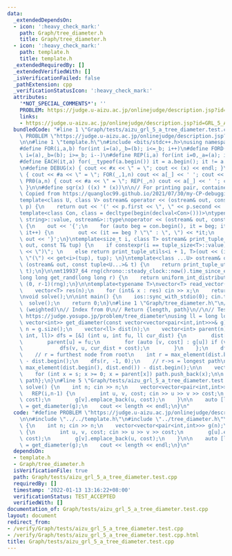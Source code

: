 ```yaml
---
data:
  _extendedDependsOn:
  - icon: ':heavy_check_mark:'
    path: Graph/tree_diameter.h
    title: Graph/tree_diameter.h
  - icon: ':heavy_check_mark:'
    path: template.h
    title: template.h
  _extendedRequiredBy: []
  _extendedVerifiedWith: []
  _isVerificationFailed: false
  _pathExtension: cpp
  _verificationStatusIcon: ':heavy_check_mark:'
  attributes:
    '*NOT_SPECIAL_COMMENTS*': ''
    PROBLEM: https://judge.u-aizu.ac.jp/onlinejudge/description.jsp?id=GRL_5_A
    links:
    - https://judge.u-aizu.ac.jp/onlinejudge/description.jsp?id=GRL_5_A
  bundledCode: "#line 1 \"Graph/tests/aizu_grl_5_a_tree_diameter.test.cpp\"\n#define\
    \ PROBLEM \"https://judge.u-aizu.ac.jp/onlinejudge/description.jsp?id=GRL_5_A\"\
    \n\n#line 1 \"template.h\"\n#include <bits/stdc++.h>\nusing namespace std;\n\n\
    #define FOR(i,a,b) for(int i=(a),_b=(b); i<=_b; i++)\n#define FORD(i,a,b) for(int\
    \ i=(a),_b=(b); i>=_b; i--)\n#define REP(i,a) for(int i=0,_a=(a); i<_a; i++)\n\
    #define EACH(it,a) for(__typeof(a.begin()) it = a.begin(); it != a.end(); ++it)\n\
    \n#define DEBUG(x) { cout << #x << \" = \"; cout << (x) << endl; }\n#define PR(a,n)\
    \ { cout << #a << \" = \"; FOR(_,1,n) cout << a[_] << ' '; cout << endl; }\n#define\
    \ PR0(a,n) { cout << #a << \" = \"; REP(_,n) cout << a[_] << ' '; cout << endl;\
    \ }\n\n#define sqr(x) ((x) * (x))\n\n// For printing pair, container, etc.\n//\
    \ Copied from https://quangloc99.github.io/2021/07/30/my-CP-debugging-template.html\n\
    template<class U, class V> ostream& operator << (ostream& out, const pair<U, V>&\
    \ p) {\n    return out << '(' << p.first << \", \" << p.second << ')';\n}\n\n\
    template<class Con, class = decltype(begin(declval<Con>()))>\ntypename enable_if<!is_same<Con,\
    \ string>::value, ostream&>::type\noperator << (ostream& out, const Con& con)\
    \ {\n    out << '{';\n    for (auto beg = con.begin(), it = beg; it != con.end();\
    \ it++) {\n        out << (it == beg ? \"\" : \", \") << *it;\n    }\n    return\
    \ out << '}';\n}\ntemplate<size_t i, class T> ostream& print_tuple_utils(ostream&\
    \ out, const T& tup) {\n    if constexpr(i == tuple_size<T>::value) return out\
    \ << \")\"; \n    else return print_tuple_utils<i + 1, T>(out << (i ? \", \" :\
    \ \"(\") << get<i>(tup), tup); \n}\ntemplate<class ...U> ostream& operator <<\
    \ (ostream& out, const tuple<U...>& t) {\n    return print_tuple_utils<0, tuple<U...>>(out,\
    \ t);\n}\n\nmt19937_64 rng(chrono::steady_clock::now().time_since_epoch().count());\n\
    long long get_rand(long long r) {\n    return uniform_int_distribution<long long>\
    \ (0, r-1)(rng);\n}\n\ntemplate<typename T>\nvector<T> read_vector(int n) {\n\
    \    vector<T> res(n);\n    for (int& x : res) cin >> x;\n    return res;\n}\n\
    \nvoid solve();\n\nint main() {\n    ios::sync_with_stdio(0); cin.tie(0);\n  \
    \  solve();\n    return 0;\n}\n#line 1 \"Graph/tree_diameter.h\"\n// Tree diameter\
    \ (weighted)\n// Index from 0\n// Return {length, path}\n//\n// Tested:\n// -\
    \ https://judge.yosupo.jp/problem/tree_diameter\nusing ll = long long;\npair<ll,\
    \ vector<int>> get_diameter(const vector<vector<pair<int,int>>>& g) {\n    int\
    \ n = g.size();\n    vector<ll> dist(n);\n    vector<int> parent(n);\n\n    function<void(int,\
    \ int, ll)> dfs = [&] (int u, int fu, ll cur_dist) {\n        dist[u] = cur_dist;\n\
    \        parent[u] = fu;\n        for (auto [v, cost] : g[u]) if (v != fu) {\n\
    \            dfs(v, u, cur_dist + cost);\n        }\n    };\n    dfs(0, -1, 0);\n\
    \    // r = furthest node from root\n    int r = max_element(dist.begin(), dist.end())\
    \ - dist.begin();\n    dfs(r, -1, 0);\n    // r->s = longest path\n    int s =\
    \ max_element(dist.begin(), dist.end()) - dist.begin();\n\n    vector<int> path;\n\
    \    for (int x = s; x >= 0; x = parent[x]) path.push_back(x);\n\n    return {dist[s],\
    \ path};\n}\n#line 5 \"Graph/tests/aizu_grl_5_a_tree_diameter.test.cpp\"\n\nvoid\
    \ solve() {\n    int n; cin >> n;\n    vector<vector<pair<int,int>>> g(n);\n \
    \   REP(i,n-1) {\n        int u, v, cost; cin >> u >> v >> cost;\n        g[u].emplace_back(v,\
    \ cost);\n        g[v].emplace_back(u, cost);\n    }\n\n    auto [length, path]\
    \ = get_diameter(g);\n    cout << length << endl;\n}\n"
  code: "#define PROBLEM \"https://judge.u-aizu.ac.jp/onlinejudge/description.jsp?id=GRL_5_A\"\
    \n\n#include \"../../template.h\"\n#include \"../tree_diameter.h\"\n\nvoid solve()\
    \ {\n    int n; cin >> n;\n    vector<vector<pair<int,int>>> g(n);\n    REP(i,n-1)\
    \ {\n        int u, v, cost; cin >> u >> v >> cost;\n        g[u].emplace_back(v,\
    \ cost);\n        g[v].emplace_back(u, cost);\n    }\n\n    auto [length, path]\
    \ = get_diameter(g);\n    cout << length << endl;\n}\n"
  dependsOn:
  - template.h
  - Graph/tree_diameter.h
  isVerificationFile: true
  path: Graph/tests/aizu_grl_5_a_tree_diameter.test.cpp
  requiredBy: []
  timestamp: '2022-01-13 13:16:22+08:00'
  verificationStatus: TEST_ACCEPTED
  verifiedWith: []
documentation_of: Graph/tests/aizu_grl_5_a_tree_diameter.test.cpp
layout: document
redirect_from:
- /verify/Graph/tests/aizu_grl_5_a_tree_diameter.test.cpp
- /verify/Graph/tests/aizu_grl_5_a_tree_diameter.test.cpp.html
title: Graph/tests/aizu_grl_5_a_tree_diameter.test.cpp
---
```

